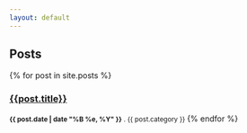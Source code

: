 ```yaml
---
layout: default 
---
```


## Posts
{% for post in site.posts %}
### [{{post.title}}]({{post.url}})
<small><strong>{{ post.date | date "%B %e, %Y" }}</strong> . {{ post.category }} <a href="http://jeryanders.github.io/{{post.url}}"></a></small>
{% endfor %}
